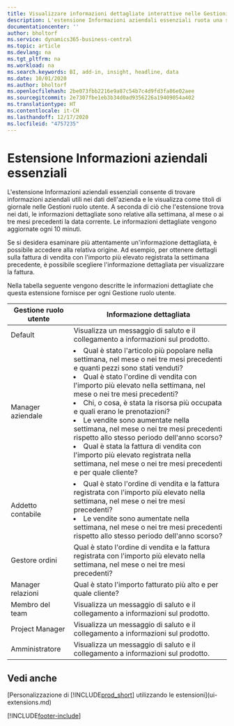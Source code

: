```yaml
---
title: Visualizzare informazioni dettagliate interattive nelle Gestioni ruolo utente | Documenti di Microsoft
description: L'estensione Informazioni aziendali essenziali ruota una serie di informazioni dettagliate aziendali nelle Gestioni ruolo utente.
documentationcenter: ''
author: bholtorf
ms.service: dynamics365-business-central
ms.topic: article
ms.devlang: na
ms.tgt_pltfrm: na
ms.workload: na
ms.search.keywords: BI, add-in, insight, headline, data
ms.date: 10/01/2020
ms.author: bholtorf
ms.openlocfilehash: 2be073fbb2216e9a87c54b7c4d9fd3fa86e02aee
ms.sourcegitcommit: 2e7307fbe1eb3b34d0ad9356226a19409054a402
ms.translationtype: HT
ms.contentlocale: it-CH
ms.lasthandoff: 12/17/2020
ms.locfileid: "4757235"
---
```

# <a name="the-essential-business-insights-extension"></a>Estensione Informazioni aziendali essenziali
L'estensione Informazioni aziendali essenziali consente di trovare informazioni aziendali utili nei dati dell'azienda e le visualizza come titoli di giornale nelle Gestioni ruolo utente. A seconda di ciò che l'estensione trova nei dati, le informazioni dettagliate sono relative alla settimana, al mese o ai tre mesi precedenti la data corrente. Le informazioni dettagliate vengono aggiornate ogni 10 minuti.  

Se si desidera esaminare più attentamente un'informazione dettagliata, è possibile accedere alla relativa origine. Ad esempio, per ottenere dettagli sulla fattura di vendita con l'importo più elevato registrata la settimana precedente, è possibile scegliere l'informazione dettagliata per visualizzare la fattura.

Nella tabella seguente vengono descritte le informazioni dettagliate che questa estensione fornisce per ogni Gestione ruolo utente.

|Gestione ruolo utente|Informazione dettagliata|
|----|-----|
|Default|Visualizza un messaggio di saluto e il collegamento a informazioni sul prodotto.|
|Manager aziendale|<li> Qual è stato l'articolo più popolare nella settimana, nel mese o nei tre mesi precedenti e quanti pezzi sono stati venduti?<br><li> Qual è stato l'ordine di vendita con l'importo più elevato nella settimana, nel mese o nei tre mesi precedenti?<br><li> Chi, o cosa, è stata la risorsa più occupata e quali erano le prenotazioni?<br><li> Le vendite sono aumentate nella settimana, nel mese o nei tre mesi precedenti rispetto allo stesso periodo dell'anno scorso?<br><li> Qual è stata la fattura di vendita con l'importo più elevato registrata nella settimana, nel mese o nei tre mesi precedenti e per quale cliente?</li> |
|Addetto contabile|<li> Qual è stato l'ordine di vendita e la fattura registrata con l'importo più elevato nella settimana, nel mese o nei tre mesi precedenti?<br><li> Le vendite sono aumentate nella settimana, nel mese o nei tre mesi precedenti rispetto allo stesso periodo dell'anno scorso? |
|Gestore ordini| Qual è stato l'ordine di vendita e la fattura registrata con l'importo più elevato nella settimana, nel mese o nei tre mesi precedenti?|
|Manager relazioni| Qual è stato l'importo fatturato più alto e per quale cliente?|
|Membro del team| Visualizza un messaggio di saluto e il collegamento a informazioni sul prodotto.|
|Project Manager| Visualizza un messaggio di saluto e il collegamento a informazioni sul prodotto.|
|Amministratore| Visualizza un messaggio di saluto e il collegamento a informazioni sul prodotto.|

## <a name="see-also"></a>Vedi anche
[Personalizzazione di [!INCLUDE[prod_short](includes/prod_short.md)] utilizzando le estensioni](ui-extensions.md)


[!INCLUDE[footer-include](includes/footer-banner.md)]